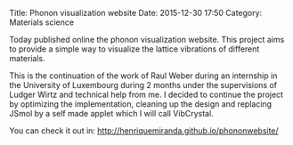 Title: Phonon visualization website
Date: 2015-12-30 17:50
Category: Materials science

Today published online the phonon visualization website.
This project aims to provide a simple way to visualize the lattice vibrations of different materials.

This is the continuation of the work of Raul Weber during an internship in the University of Luxembourg during 2 months under the supervisions of Ludger Wirtz and technical help from me. I decided to continue the project by optimizing the implementation, cleaning up the design and replacing JSmol by a self made applet which I will call VibCrystal.

You can check it out in:
<http://henriquemiranda.github.io/phononwebsite/>
